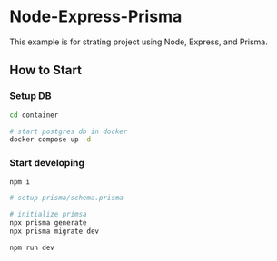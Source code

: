 # Node-Express-Prisma

This example is for strating project using Node, Express, and Prisma.

## How to Start
### Setup DB
```bash
cd container

# start postgres db in docker
docker compose up -d
```

### Start developing 
```bash
npm i

# setup prisma/schema.prisma

# initialize primsa
npx prisma generate
npx prisma migrate dev

npm run dev
```
